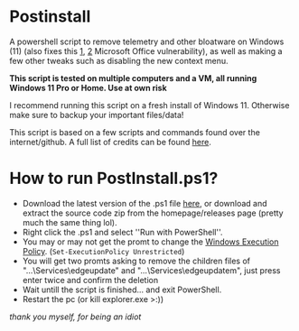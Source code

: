 # Postinstall
A powershell script to remove telemetry and other bloatware on Windows (11) (also fixes this [1](https://msrc.microsoft.com/update-guide/en-US/vulnerability/CVE-2022-30190), [2](https://msrc-blog.microsoft.com/2022/05/30/guidance-for-cve-2022-30190-microsoft-support-diagnostic-tool-vulnerability/) Microsoft Office vulnerability), as well as making a few other tweaks such as disabling the new context menu. 

**This script is tested on multiple computers and a VM, all running Windows 11 Pro or Home. Use at own risk**

I recommend running this script on a fresh install of Windows 11. Otherwise make sure to backup your important files/data!

This script is based on a few scripts and commands found over the internet/github. A full list of credits can be found [here](https://github.com/Squeljur/WindowsPostinstall/blob/main/CREDITS.md).

# How to run PostInstall.ps1?
- Download the latest version of the .ps1 file [here](https://github.com/Squeljur/Postinstall/releases), or download and extract the source code zip from the homepage/releases page (pretty much the same thing lol).
- Right click the .ps1 and select ''Run with PowerShell''. 
- You may or may not get the promt to change the [Windows Execution Policy](https://docs.microsoft.com/en-us/powershell/module/microsoft.powershell.core/about/about_execution_policies?view=powershell-7.2). (`Set-ExecutionPolicy Unrestricted`)
- You will get two promts asking to remove the children files of "...\Services\edgeupdate" and "...\Services\edgeupdatem", just press enter twice and confirm the deletion
- Wait untill the script is finished... and exit PowerShell.
- Restart the pc (or kill explorer.exe >:))

*thank you myself, for being an idiot*